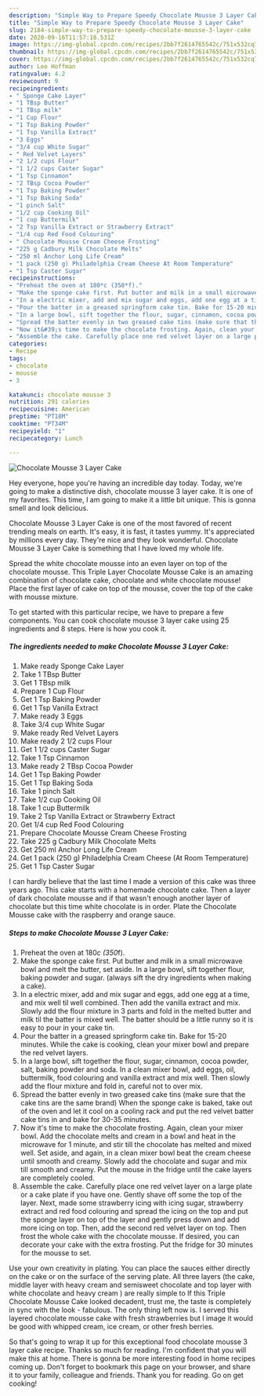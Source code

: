 ```yaml
---
description: "Simple Way to Prepare Speedy Chocolate Mousse 3 Layer Cake"
title: "Simple Way to Prepare Speedy Chocolate Mousse 3 Layer Cake"
slug: 2184-simple-way-to-prepare-speedy-chocolate-mousse-3-layer-cake
date: 2020-09-16T11:57:18.531Z
image: https://img-global.cpcdn.com/recipes/2bb7f2614765542c/751x532cq70/chocolate-mousse-3-layer-cake-recipe-main-photo.jpg
thumbnail: https://img-global.cpcdn.com/recipes/2bb7f2614765542c/751x532cq70/chocolate-mousse-3-layer-cake-recipe-main-photo.jpg
cover: https://img-global.cpcdn.com/recipes/2bb7f2614765542c/751x532cq70/chocolate-mousse-3-layer-cake-recipe-main-photo.jpg
author: Leo Hoffman
ratingvalue: 4.2
reviewcount: 9
recipeingredient:
- " Sponge Cake Layer"
- "1 TBsp Butter"
- "1 TBsp milk"
- "1 Cup Flour"
- "1 Tsp Baking Powder"
- "1 Tsp Vanilla Extract"
- "3 Eggs"
- "3/4 cup White Sugar"
- " Red Velvet Layers"
- "2 1/2 cups Flour"
- "1 1/2 cups Caster Sugar"
- "1 Tsp Cinnamon"
- "2 TBsp Cocoa Powder"
- "1 Tsp Baking Powder"
- "1 Tsp Baking Soda"
- "1 pinch Salt"
- "1/2 cup Cooking Oil"
- "1 cup Buttermilk"
- "2 Tsp Vanilla Extract or Strawberry Extract"
- "1/4 cup Red Food Colouring"
- " Chocolate Mousse Cream Cheese Frosting"
- "225 g Cadbury Milk Chocolate Melts"
- "250 ml Anchor Long Life Cream"
- "1 pack (250 g) Philadelphia Cream Cheese At Room Temperature"
- "1 Tsp Caster Sugar"
recipeinstructions:
- "Preheat the oven at 180*c (350*f)."
- "Make the sponge cake first. Put butter and milk in a small microwave bowl and melt the butter, set aside. In a large bowl, sift together flour, baking powder and sugar. (always sift the dry ingredients when making a cake)."
- "In a electric mixer, add and mix sugar and eggs, add one egg at a time, and mix well til well combined. Then add the vanilla extract and mix. Slowly add the flour mixture in 3 parts and fold in the melted butter and milk til the batter is mixed well. The batter should be a little runny so it is easy to pour in your cake tin."
- "Pour the batter in a greased springform cake tin. Bake for 15-20 minutes. While the cake is cooking, clean your mixer bowl and prepare the red velvet layers."
- "In a large bowl, sift together the flour, sugar, cinnamon, cocoa powder, salt, baking powder and soda. In a clean mixer bowl, add eggs, oil, buttermilk, food colouring and vanilla extract and mix well. Then slowly add the flour mixture and fold in, careful not to over mix."
- "Spread the batter evenly in two greased cake tins (make sure that the cake tins are the same brand) When the sponge cake is baked, take out of the oven and let it cool on a cooling rack and put the red velvet batter cake tins in and bake for 30-35 minutes."
- "Now it&#39;s time to make the chocolate frosting. Again, clean your mixer bowl. Add the chocolate melts and cream in a bowl and heat in the microwave for 1 minute, and stir till the chocolate has melted and mixed well. Set aside, and again, in a clean mixer bowl beat the cream cheese until smooth and creamy. Slowly add the chocolate and sugar and mix till smooth and creamy. Put the mouse in the fridge until the cake layers are completely cooled."
- "Assemble the cake. Carefully place one red velvet layer on a large plate or a cake plate if you have one. Gently shave off some the top of the layer. Next, made some strawberry icing with icing sugar, strawberry extract and red food colouring and spread the icing on the top and put the sponge layer on top of the layer and gently press down and add more icing on top. Then, add the second red velvet layer on top. Then frost the whole cake with the chocolate mousse. If desired, you can decorate your cake with the extra frosting. Put the fridge for 30 minutes for the mousse to set."
categories:
- Recipe
tags:
- chocolate
- mousse
- 3

katakunci: chocolate mousse 3 
nutrition: 291 calories
recipecuisine: American
preptime: "PT18M"
cooktime: "PT34M"
recipeyield: "1"
recipecategory: Lunch

---
```



![Chocolate Mousse 3 Layer Cake](https://img-global.cpcdn.com/recipes/2bb7f2614765542c/751x532cq70/chocolate-mousse-3-layer-cake-recipe-main-photo.jpg)

Hey everyone, hope you're having an incredible day today. Today, we're going to make a distinctive dish, chocolate mousse 3 layer cake. It is one of my favorites. This time, I am going to make it a little bit unique. This is gonna smell and look delicious.

Chocolate Mousse 3 Layer Cake is one of the most favored of recent trending meals on earth. It's easy, it is fast, it tastes yummy. It's appreciated by millions every day. They're nice and they look wonderful. Chocolate Mousse 3 Layer Cake is something that I have loved my whole life.

Spread the white chocolate mousse into an even layer on top of the chocolate mousse. This Triple Layer Chocolate Mousse Cake is an amazing combination of chocolate cake, chocolate and white chocolate mousse! Place the first layer of cake on top of the mousse, cover the top of the cake with mousse mixture.


To get started with this particular recipe, we have to prepare a few components. You can cook chocolate mousse 3 layer cake using 25 ingredients and 8 steps. Here is how you cook it.

<!--inarticleads1-->

##### The ingredients needed to make Chocolate Mousse 3 Layer Cake:

1. Make ready  Sponge Cake Layer
1. Take 1 TBsp Butter
1. Get 1 TBsp milk
1. Prepare 1 Cup Flour
1. Get 1 Tsp Baking Powder
1. Get 1 Tsp Vanilla Extract
1. Make ready 3 Eggs
1. Take 3/4 cup White Sugar
1. Make ready  Red Velvet Layers
1. Make ready 2 1/2 cups Flour
1. Get 1 1/2 cups Caster Sugar
1. Take 1 Tsp Cinnamon
1. Make ready 2 TBsp Cocoa Powder
1. Get 1 Tsp Baking Powder
1. Get 1 Tsp Baking Soda
1. Take 1 pinch Salt
1. Take 1/2 cup Cooking Oil
1. Take 1 cup Buttermilk
1. Take 2 Tsp Vanilla Extract or Strawberry Extract
1. Get 1/4 cup Red Food Colouring
1. Prepare  Chocolate Mousse Cream Cheese Frosting
1. Take 225 g Cadbury Milk Chocolate Melts
1. Get 250 ml Anchor Long Life Cream
1. Get 1 pack (250 g) Philadelphia Cream Cheese (At Room Temperature)
1. Get 1 Tsp Caster Sugar


I can hardly believe that the last time I made a version of this cake was three years ago. This cake starts with a homemade chocolate cake. Then a layer of dark chocolate mousse and if that wasn&#39;t enough another layer of chocolate but this time white chocolate is in order. Plate the Chocolate Mousse cake with the raspberry and orange sauce. 

<!--inarticleads2-->

##### Steps to make Chocolate Mousse 3 Layer Cake:

1. Preheat the oven at 180*c (350*f).
1. Make the sponge cake first. Put butter and milk in a small microwave bowl and melt the butter, set aside. In a large bowl, sift together flour, baking powder and sugar. (always sift the dry ingredients when making a cake).
1. In a electric mixer, add and mix sugar and eggs, add one egg at a time, and mix well til well combined. Then add the vanilla extract and mix. Slowly add the flour mixture in 3 parts and fold in the melted butter and milk til the batter is mixed well. The batter should be a little runny so it is easy to pour in your cake tin.
1. Pour the batter in a greased springform cake tin. Bake for 15-20 minutes. While the cake is cooking, clean your mixer bowl and prepare the red velvet layers.
1. In a large bowl, sift together the flour, sugar, cinnamon, cocoa powder, salt, baking powder and soda. In a clean mixer bowl, add eggs, oil, buttermilk, food colouring and vanilla extract and mix well. Then slowly add the flour mixture and fold in, careful not to over mix.
1. Spread the batter evenly in two greased cake tins (make sure that the cake tins are the same brand) When the sponge cake is baked, take out of the oven and let it cool on a cooling rack and put the red velvet batter cake tins in and bake for 30-35 minutes.
1. Now it&#39;s time to make the chocolate frosting. Again, clean your mixer bowl. Add the chocolate melts and cream in a bowl and heat in the microwave for 1 minute, and stir till the chocolate has melted and mixed well. Set aside, and again, in a clean mixer bowl beat the cream cheese until smooth and creamy. Slowly add the chocolate and sugar and mix till smooth and creamy. Put the mouse in the fridge until the cake layers are completely cooled.
1. Assemble the cake. Carefully place one red velvet layer on a large plate or a cake plate if you have one. Gently shave off some the top of the layer. Next, made some strawberry icing with icing sugar, strawberry extract and red food colouring and spread the icing on the top and put the sponge layer on top of the layer and gently press down and add more icing on top. Then, add the second red velvet layer on top. Then frost the whole cake with the chocolate mousse. If desired, you can decorate your cake with the extra frosting. Put the fridge for 30 minutes for the mousse to set.


Use your own creativity in plating. You can place the sauces either directly on the cake or on the surface of the serving plate. All three layers (the cake, middle layer with heavy cream and semisweet chocolate and top layer with white chocolate and heavy cream ) are really simple to If this Triple Chocolate Mousse Cake looked decadent, trust me, the taste is completely in sync with the look - fabulous. The only thing left now is. I served this layered chocolate mousse cake with fresh strawberries but I image it would be good with whipped cream, ice cream, or other fresh berries. 

So that's going to wrap it up for this exceptional food chocolate mousse 3 layer cake recipe. Thanks so much for reading. I'm confident that you will make this at home. There is gonna be more interesting food in home recipes coming up. Don't forget to bookmark this page on your browser, and share it to your family, colleague and friends. Thank you for reading. Go on get cooking!
